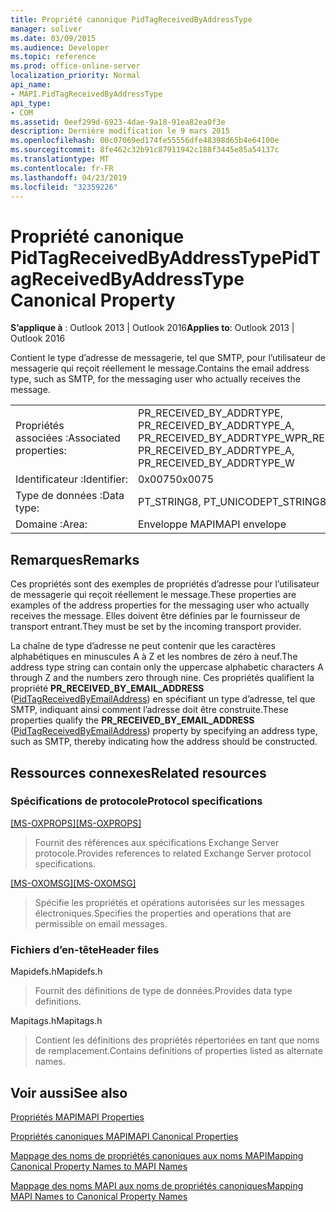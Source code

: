```yaml
---
title: Propriété canonique PidTagReceivedByAddressType
manager: soliver
ms.date: 03/09/2015
ms.audience: Developer
ms.topic: reference
ms.prod: office-online-server
localization_priority: Normal
api_name:
- MAPI.PidTagReceivedByAddressType
api_type:
- COM
ms.assetid: 0eef299d-6923-4dae-9a18-91ea82ea0f3e
description: Dernière modification le 9 mars 2015
ms.openlocfilehash: 00c07069ed174fe55556dfe48398d65b4e64100e
ms.sourcegitcommit: 8fe462c32b91c87911942c188f3445e85a54137c
ms.translationtype: MT
ms.contentlocale: fr-FR
ms.lasthandoff: 04/23/2019
ms.locfileid: "32359226"
---
```

# <a name="pidtagreceivedbyaddresstype-canonical-property"></a><span data-ttu-id="09975-103">Propriété canonique PidTagReceivedByAddressType</span><span class="sxs-lookup"><span data-stu-id="09975-103">PidTagReceivedByAddressType Canonical Property</span></span>

  
  
<span data-ttu-id="09975-104">**S’applique à** : Outlook 2013 | Outlook 2016</span><span class="sxs-lookup"><span data-stu-id="09975-104">**Applies to**: Outlook 2013 | Outlook 2016</span></span> 
  
<span data-ttu-id="09975-105">Contient le type d’adresse de messagerie, tel que SMTP, pour l’utilisateur de messagerie qui reçoit réellement le message.</span><span class="sxs-lookup"><span data-stu-id="09975-105">Contains the email address type, such as SMTP, for the messaging user who actually receives the message.</span></span>
  
|||
|:-----|:-----|
|<span data-ttu-id="09975-106">Propriétés associées :</span><span class="sxs-lookup"><span data-stu-id="09975-106">Associated properties:</span></span>  <br/> |<span data-ttu-id="09975-107">PR_RECEIVED_BY_ADDRTYPE, PR_RECEIVED_BY_ADDRTYPE_A, PR_RECEIVED_BY_ADDRTYPE_W</span><span class="sxs-lookup"><span data-stu-id="09975-107">PR_RECEIVED_BY_ADDRTYPE, PR_RECEIVED_BY_ADDRTYPE_A, PR_RECEIVED_BY_ADDRTYPE_W</span></span>  <br/> |
|<span data-ttu-id="09975-108">Identificateur :</span><span class="sxs-lookup"><span data-stu-id="09975-108">Identifier:</span></span>  <br/> |<span data-ttu-id="09975-109">0x0075</span><span class="sxs-lookup"><span data-stu-id="09975-109">0x0075</span></span>  <br/> |
|<span data-ttu-id="09975-110">Type de données :</span><span class="sxs-lookup"><span data-stu-id="09975-110">Data type:</span></span>  <br/> |<span data-ttu-id="09975-111">PT_STRING8, PT_UNICODE</span><span class="sxs-lookup"><span data-stu-id="09975-111">PT_STRING8, PT_UNICODE</span></span>  <br/> |
|<span data-ttu-id="09975-112">Domaine :</span><span class="sxs-lookup"><span data-stu-id="09975-112">Area:</span></span>  <br/> |<span data-ttu-id="09975-113">Enveloppe MAPI</span><span class="sxs-lookup"><span data-stu-id="09975-113">MAPI envelope</span></span>  <br/> |
   
## <a name="remarks"></a><span data-ttu-id="09975-114">Remarques</span><span class="sxs-lookup"><span data-stu-id="09975-114">Remarks</span></span>

<span data-ttu-id="09975-115">Ces propriétés sont des exemples de propriétés d’adresse pour l’utilisateur de messagerie qui reçoit réellement le message.</span><span class="sxs-lookup"><span data-stu-id="09975-115">These properties are examples of the address properties for the messaging user who actually receives the message.</span></span> <span data-ttu-id="09975-116">Elles doivent être définies par le fournisseur de transport entrant.</span><span class="sxs-lookup"><span data-stu-id="09975-116">They must be set by the incoming transport provider.</span></span>
  
<span data-ttu-id="09975-117">La chaîne de type d’adresse ne peut contenir que les caractères alphabétiques en minuscules A à Z et les nombres de zéro à neuf.</span><span class="sxs-lookup"><span data-stu-id="09975-117">The address type string can contain only the uppercase alphabetic characters A through Z and the numbers zero through nine.</span></span> <span data-ttu-id="09975-118">Ces propriétés qualifient la propriété **PR_RECEIVED_BY_EMAIL_ADDRESS** ([PidTagReceivedByEmailAddress](pidtagreceivedbyemailaddress-canonical-property.md)) en spécifiant un type d’adresse, tel que SMTP, indiquant ainsi comment l’adresse doit être construite.</span><span class="sxs-lookup"><span data-stu-id="09975-118">These properties qualify the **PR_RECEIVED_BY_EMAIL_ADDRESS** ([PidTagReceivedByEmailAddress](pidtagreceivedbyemailaddress-canonical-property.md)) property by specifying an address type, such as SMTP, thereby indicating how the address should be constructed.</span></span>
  
## <a name="related-resources"></a><span data-ttu-id="09975-119">Ressources connexes</span><span class="sxs-lookup"><span data-stu-id="09975-119">Related resources</span></span>

### <a name="protocol-specifications"></a><span data-ttu-id="09975-120">Spécifications de protocole</span><span class="sxs-lookup"><span data-stu-id="09975-120">Protocol specifications</span></span>

<span data-ttu-id="09975-121">[[MS-OXPROPS]](https://msdn.microsoft.com/library/f6ab1613-aefe-447d-a49c-18217230b148%28Office.15%29.aspx)</span><span class="sxs-lookup"><span data-stu-id="09975-121">[[MS-OXPROPS]](https://msdn.microsoft.com/library/f6ab1613-aefe-447d-a49c-18217230b148%28Office.15%29.aspx)</span></span>
  
> <span data-ttu-id="09975-122">Fournit des références aux spécifications Exchange Server protocole.</span><span class="sxs-lookup"><span data-stu-id="09975-122">Provides references to related Exchange Server protocol specifications.</span></span>
    
<span data-ttu-id="09975-123">[[MS-OXOMSG]](https://msdn.microsoft.com/library/daa9120f-f325-4afb-a738-28f91049ab3c%28Office.15%29.aspx)</span><span class="sxs-lookup"><span data-stu-id="09975-123">[[MS-OXOMSG]](https://msdn.microsoft.com/library/daa9120f-f325-4afb-a738-28f91049ab3c%28Office.15%29.aspx)</span></span>
  
> <span data-ttu-id="09975-124">Spécifie les propriétés et opérations autorisées sur les messages électroniques.</span><span class="sxs-lookup"><span data-stu-id="09975-124">Specifies the properties and operations that are permissible on email messages.</span></span>
    
### <a name="header-files"></a><span data-ttu-id="09975-125">Fichiers d’en-tête</span><span class="sxs-lookup"><span data-stu-id="09975-125">Header files</span></span>

<span data-ttu-id="09975-126">Mapidefs.h</span><span class="sxs-lookup"><span data-stu-id="09975-126">Mapidefs.h</span></span>
  
> <span data-ttu-id="09975-127">Fournit des définitions de type de données.</span><span class="sxs-lookup"><span data-stu-id="09975-127">Provides data type definitions.</span></span>
    
<span data-ttu-id="09975-128">Mapitags.h</span><span class="sxs-lookup"><span data-stu-id="09975-128">Mapitags.h</span></span>
  
> <span data-ttu-id="09975-129">Contient les définitions des propriétés répertoriées en tant que noms de remplacement.</span><span class="sxs-lookup"><span data-stu-id="09975-129">Contains definitions of properties listed as alternate names.</span></span>
    
## <a name="see-also"></a><span data-ttu-id="09975-130">Voir aussi</span><span class="sxs-lookup"><span data-stu-id="09975-130">See also</span></span>



[<span data-ttu-id="09975-131">Propriétés MAPI</span><span class="sxs-lookup"><span data-stu-id="09975-131">MAPI Properties</span></span>](mapi-properties.md)
  
[<span data-ttu-id="09975-132">Propriétés canoniques MAPI</span><span class="sxs-lookup"><span data-stu-id="09975-132">MAPI Canonical Properties</span></span>](mapi-canonical-properties.md)
  
[<span data-ttu-id="09975-133">Mappage des noms de propriétés canoniques aux noms MAPI</span><span class="sxs-lookup"><span data-stu-id="09975-133">Mapping Canonical Property Names to MAPI Names</span></span>](mapping-canonical-property-names-to-mapi-names.md)
  
[<span data-ttu-id="09975-134">Mappage des noms MAPI aux noms de propriétés canoniques</span><span class="sxs-lookup"><span data-stu-id="09975-134">Mapping MAPI Names to Canonical Property Names</span></span>](mapping-mapi-names-to-canonical-property-names.md)

